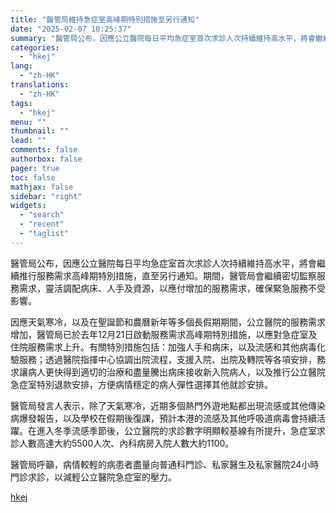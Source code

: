 ```yaml
---
title: "醫管局維持急症室高峰期特別措施至另行通知"
date: "2025-02-07 10:25:37"
summary: "醫管局公布，因應公立醫院每日平均急症室首次求診人次持續維持高水平，將會繼續推行服務需求高峰期特別措施..."
categories:
  - "hkej"
lang:
  - "zh-HK"
translations:
  - "zh-HK"
tags:
  - "hkej"
menu: ""
thumbnail: ""
lead: ""
comments: false
authorbox: false
pager: true
toc: false
mathjax: false
sidebar: "right"
widgets:
  - "search"
  - "recent"
  - "taglist"
---
```


醫管局公布，因應公立醫院每日平均急症室首次求診人次持續維持高水平，將會繼續推行服務需求高峰期特別措施，直至另行通知。期間，醫管局會繼續密切監察服務需求，靈活調配病床、人手及資源，以應付增加的服務需求，確保緊急服務不受影響。

因應天氣寒冷，以及在聖誕節和農曆新年等多個長假期期間，公立醫院的服務需求增加，醫管局已於去年12月21日啟動服務需求高峰期特別措施，以應對急症室及住院服務需求上升。有關特別措施包括：加強人手和病床，以及流感和其他病毒化驗服務；透過醫院指揮中心協調出院流程，支援入院、出院及轉院等各項安排，務求讓病人更快得到適切的治療和盡量騰出病床接收新入院病人，以及推行公立醫院急症室特別退款安排，方便病情穩定的病人彈性選擇其他就診安排。

醫管局發言人表示，除了天氣寒冷，近期多個熱門外遊地點都出現流感或其他傳染病爆發報告，以及學校在假期後復課，預計本港的流感及其他呼吸道病毒會持續活躍。在進入冬季流感季節後，公立醫院的求診數字明顯較基線有所提升，急症室求診人數高達大約5500人次、內科病房入院人數大約1100。

醫管局呼籲，病情較輕的病患者盡量向普通科門診、私家醫生及私家醫院24小時門診求診，以減輕公立醫院急症室的壓力。

[hkej](https://www2.hkej.com/instantnews/current/article/3994979/%E9%86%AB%E7%AE%A1%E5%B1%80%E7%B6%AD%E6%8C%81%E6%80%A5%E7%97%87%E5%AE%A4%E9%AB%98%E5%B3%B0%E6%9C%9F%E7%89%B9%E5%88%A5%E6%8E%AA%E6%96%BD%E8%87%B3%E5%8F%A6%E8%A1%8C%E9%80%9A%E7%9F%A5)
